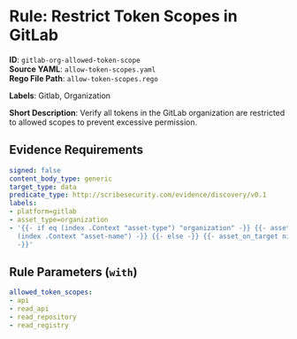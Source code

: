 # Rule: Restrict Token Scopes in GitLab

**ID**: `gitlab-org-allowed-token-scope`  
**Source YAML**: `allow-token-scopes.yaml`  
**Rego File Path**: `allow-token-scopes.rego`  

**Labels**: Gitlab, Organization

**Short Description**: Verify all tokens in the GitLab organization are restricted to allowed scopes to prevent excessive permission.

## Evidence Requirements

```yaml
signed: false
content_body_type: generic
target_type: data
predicate_type: http://scribesecurity.com/evidence/discovery/v0.1
labels:
- platform=gitlab
- asset_type=organization
- '{{- if eq (index .Context "asset-type") "organization" -}} {{- asset_on_target
  (index .Context "asset-name") -}} {{- else -}} {{- asset_on_target nil -}} {{- end
  -}}'
```
## Rule Parameters (`with`)

```yaml
allowed_token_scopes:
- api
- read_api
- read_repository
- read_registry
```
